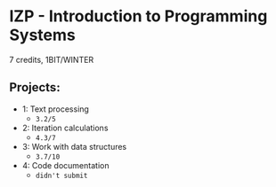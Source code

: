 # IZP - Introduction to Programming Systems
7 credits, 1BIT/WINTER

## Projects: 
   * 1: Text processing
     * ``3.2/5``
   * 2: Iteration calculations
     * ``4.3/7``
   * 3: Work with data structures
     * ``3.7/10``
   * 4: Code documentation
     * ``didn't submit``